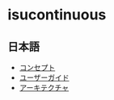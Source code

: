 # isucontinuous

## 日本語

- [コンセプト](https://github.com/ShotaKitazawa/isucontinuous/tree/main/docs/concept-ja.md)
- [ユーザーガイド](https://github.com/ShotaKitazawa/isucontinuous/tree/main/docs/user-guide-ja.md)
- [アーキテクチャ](https://github.com/ShotaKitazawa/isucontinuous/tree/main/docs/architecture-ja.md)
